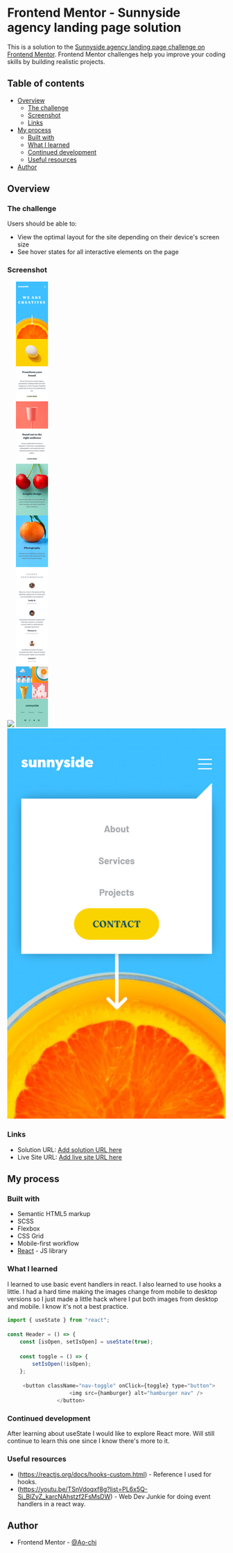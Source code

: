# Frontend Mentor - Sunnyside agency landing page solution

This is a solution to the [Sunnyside agency landing page challenge on Frontend Mentor](https://www.frontendmentor.io/challenges/sunnyside-agency-landing-page-7yVs3B6ef). Frontend Mentor challenges help you improve your coding skills by building realistic projects.

## Table of contents

-   [Overview](#overview)
    -   [The challenge](#the-challenge)
    -   [Screenshot](#screenshot)
    -   [Links](#links)
-   [My process](#my-process)
    -   [Built with](#built-with)
    -   [What I learned](#what-i-learned)
    -   [Continued development](#continued-development)
    -   [Useful resources](#useful-resources)
-   [Author](#author)

## Overview

### The challenge

Users should be able to:

-   View the optimal layout for the site depending on their device's screen size
-   See hover states for all interactive elements on the page

### Screenshot

![](./src/screenshots/desktop.png)
![](./src/screenshots/mobile.png)
![](./src/screenshots/mobile-menu.png)

### Links

-   Solution URL: [Add solution URL here](https://your-solution-url.com)
-   Live Site URL: [Add live site URL here](https://your-live-site-url.com)

## My process

### Built with

-   Semantic HTML5 markup
-   SCSS
-   Flexbox
-   CSS Grid
-   Mobile-first workflow
-   [React](https://reactjs.org/) - JS library

### What I learned

I learned to use basic event handlers in react. I also learned to use hooks a little. I had a hard time making the images change from mobile to desktop versions so I just made a little hack where I put both images from desktop and mobile. I know it's not a best practice.

```js
import { useState } from "react";

const Header = () => {
    const [isOpen, setIsOpen] = useState(true);

    const toggle = () => {
        setIsOpen(!isOpen);
    };

     <button className="nav-toggle" onClick={toggle} type="button">
                    <img src={hamburger} alt="hamburger nav" />
                </button>
```

### Continued development

After learning about useState I would like to explore React more. Will still continue to learn this one since I know there's more to it.

### Useful resources

-   (https://reactjs.org/docs/hooks-custom.html) - Reference I used for hooks.
-   (https://youtu.be/TSnVdoqxf8g?list=PL6x5Q-Sj_BlZyZ_karcNAhstzf2FsMsDW) - Web Dev Junkie for doing event handlers in a react way.

## Author

-   Frontend Mentor - [@Ao-chi](https://www.frontendmentor.io/profile/Ao-chi)
